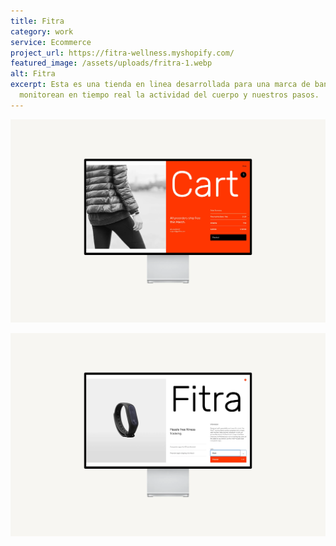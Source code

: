 ```yaml
---
title: Fitra
category: work
service: Ecommerce
project_url: https://fitra-wellness.myshopify.com/
featured_image: /assets/uploads/fritra-1.webp
alt: Fitra
excerpt: Esta es una tienda en linea desarrollada para una marca de bandas que
  monitorean en tiempo real la actividad del cuerpo y nuestros pasos.
---
```

![Fitra](/assets/uploads/fitra-2.webp "Fitra Cart")

![Fitra](/assets/uploads/fitra-3.webp "Fitra Variant")